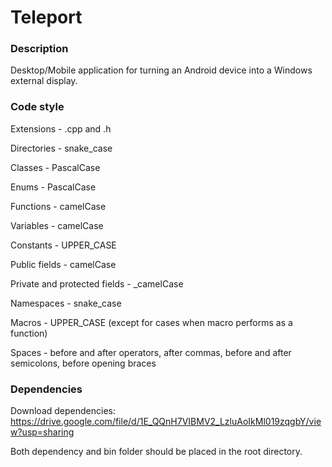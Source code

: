# Teleport
### Description

Desktop/Mobile application for turning an Android device into a Windows external display.

### Code style

Extensions - .cpp and .h

Directories - snake_case

Classes - PascalCase

Enums - PascalCase

Functions - camelCase

Variables - camelCase

Constants - UPPER_CASE

Public fields - camelCase

Private and protected fields - _camelCase

Namespaces - snake_case

Macros - UPPER_CASE (except for cases when macro performs as a function)

Spaces - before and after operators, after commas, before and after semicolons, before opening braces

### Dependencies

Download dependencies: https://drive.google.com/file/d/1E_QQnH7VIBMV2_LzluAoIkMl019zqgbY/view?usp=sharing

Both dependency and bin folder should be placed in the root directory.